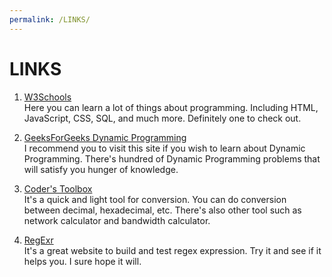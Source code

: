 ```yaml
---
permalink: /LINKS/
---
```


# LINKS

1. [W3Schools](https://www.w3schools.com/)<br>
Here you can learn a lot of things about programming.
Including HTML, JavaScript, CSS, SQL, and much more.
Definitely one to check out.

2. [GeeksForGeeks Dynamic Programming](https://www.geeksforgeeks.org/dynamic-programming/#concepts)<br>
I recommend you to visit this site if you wish to learn about Dynamic Programming.
There's hundred of Dynamic Programming problems that will satisfy you hunger of knowledge.

3. [Coder's Toolbox](https://coderstoolbox.net/)<br>
It's a quick and light tool for conversion.
You can do conversion between decimal, hexadecimal, etc.
There's also other tool such as network calculator and bandwidth calculator.

4. [RegExr](https://regexr.com/)<br>
It's a great website to build and test regex expression.
Try it and see if it helps you.
I sure hope it will.